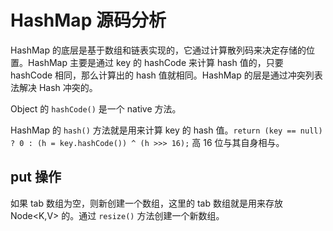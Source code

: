 # HashMap 源码分析

HashMap 的底层是基于数组和链表实现的，它通过计算散列码来决定存储的位置。HashMap 主要是通过 key 的 hashCode 来计算 hash 值的，只要 hashCode 相同，那么计算出的 hash 值就相同。HashMap 的层是通过冲突列表法解决 Hash 冲突的。

Object 的 `hashCode()` 是一个 native 方法。

HashMap 的 `hash()` 方法就是用来计算 key 的 hash 值。`return (key == null) ? 0 : (h = key.hashCode()) ^ (h >>> 16);` 高 16 位与其自身相与。

## put 操作

如果 tab 数组为空，则新创建一个数组，这里的 tab 数组就是用来存放 Node<K,V> 的。通过 `resize()` 方法创建一个新数组。
